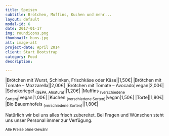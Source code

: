 ```yaml
---
title: Speisen
subtitle: Brötchen, Muffins, Kuchen und mehr...
layout: default
modal-id: 6
date: 2017-01-17
img: roundicons.png
thumbnail: buns.jpg
alt: image-alt
project-date: April 2014
client: Start Bootstrap
category: Food
description:

---
```


|Brötchen mit Wurst, Schinken, Frischkäse oder Käse||1,50€|
|Brötchen mit Tomate – Mozzarella||2,00€|
|Brötchen mit Tomate – Avocado|vegan|2,00€|
|Schokoriegel <sub>(GEPA, Alnatura)</sub>||1,20€|
|Muffins <sub>(verschiedene Sorten)</sub>|vegan|1,00€|
|Kuchen <sub>(verschiedene Sorten)</sub>|vegan|1,50€|
|Torte||1,80€|
|Bio Bauernhofeis <sub>(verschiedene Sorten)</sub>||1,80€|

Natürlich wir bei uns alles frisch zubereitet. Bei Fragen und Wünschen steht uns unser Personal immer zur Verfügung.

<sub>Alle Preise ohne Gewähr</sub>
